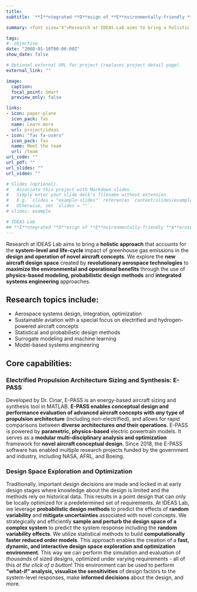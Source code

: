 ```yaml
---
title:
subtitle: '**I**ntegrated **D**esign of **E**nvironmentally-friendly **A**erospace **S**ystems'

summary: <font size="4">Research at IDEAS Lab aims to bring a holistic approach that accounts for the system-level and life-cycle impact of greenhouse gas emissions in the design and operation of novel aircraft concepts. We explore the new aircraft design space created by revolutionary aerospace technologies to maximize the environmental and operational benefits through the use of physics-based modeling, probabilistic design methods and integrated systems engineering approaches.</font>

tags:
#- objective
date: "2060-01-10T00:00:00Z"
show_date: false

# Optional external URL for project (replaces project detail page).
external_link: ""

image:
  caption:
  focal_point: Smart
  preview_only: false

links:
- icon: paper-plane
  icon_pack: fas
  name: Learn more
  url: project/ideas
- icon: "fas fa-users"
  icon_pack: fas
  name: Meet the team
  url: /team
url_code: ""
url_pdf: ""
url_slides: ""
url_video: ""

# Slides (optional).
#   Associate this project with Markdown slides.
#   Simply enter your slide deck's filename without extension.
#   E.g. `slides = "example-slides"` references `content/slides/example-slides.md`.
#   Otherwise, set `slides = ""`.
# slides: example

# IDEAS Lab
## **I**ntegrated **D**esign of **E**nvironmentally-friendly **A**erospace **S**ystems
---
```

Research at IDEAS Lab aims to bring a **holistic approach** that accounts for the **system-level and life-cycle** impact of greenhouse gas emissions in the **design and operation of novel aircraft concepts**. We explore the **new aircraft design space** created by **revolutionary aerospace technologies** to **maximize the environmental and operational benefits** through the use of **physics-based modeling, probabilistic design methods** and **integrated systems engineering** approaches. 


## Research topics include:
- Aerospace systems design, integration, optimization
- Sustainable aviation with a special focus on electrified and hydrogen-powered aircraft concepts
- Statistical and probabilistic design methods
- Surrogate modeling and machine learning
- Model-based systems engineering

## Core capabilities:
### Electrified Propulsion Architecture Sizing and Synthesis: E-PASS
Developed by Dr. Cinar, E-PASS is an energy-based aircraft sizing and synthesis tool in MATLAB. **E-PASS enables conceptual design and performance evaluation of advanced aircraft concepts with *any* type of propulsion architecture** (including non-electrified), and allows for rapid comparisons between **diverse architectures *and* their operations**. E-PASS is powered by **parametric, physics-based** electric powertrain models. It serves as a **modular multi-disciplinary analysis and optimization** framework for **novel aircraft conceptual design**. Since 2018, the E-PASS software has enabled multiple research projects funded by the government and industry, including NASA, AFRL, and Boeing.

### Design Space Exploration and Optimization
Traditionally, important design decisions are made and locked in at early design stages where knowledge about the design is limited and the methods rely on historical data. This results in a point design that can only be locally optimized for a predetermined set of requirements. At IDEAS Lab, we leverage **probabilistic design methods** to predict the effects of **random variability** and **mitigate uncertainties** associated with novel concepts. We strategically and efficiently **sample and perturb the design space of a complex system** to predict the system response including the **random variability effects**. We utilize statistical methods to build **computationally faster reduced order models**. This approach enables the creation of a **fast, dynamic, and interactive design space exploration and optimization environment**. This way we can perform the simulation and evaluation of *thousands* of sized designs, optimized under varying requirements - all of this *at the click of a button*! This environment can be used to perform **"what-if" analysis, visualize the sensitivities** of design factors to the system-level responses, make **informed decisions** about the design, and more.
